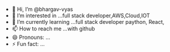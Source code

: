 - 👋 Hi, I’m @bhargav-vyas
- 👀 I’m interested in ...full stack developer,AWS,Cloud,IOT
- 🌱 I’m currently learning ...full stack developer paython, React,
- 📫 How to reach me ...with github
- 😄 Pronouns: ...
- ⚡ Fun fact: ...

<!---
bhargav-vyas/bhargav-vyas is a ✨ special ✨ repository because its `README.md` (this file) appears on your GitHub profile.
You can click the Preview link to take a look at your changes.
--->
